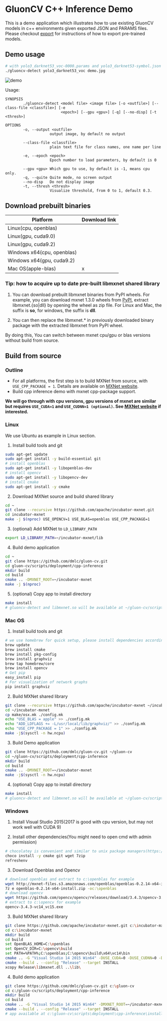 # GluonCV C++ Inference Demo

This is a demo application which illustrates how to use existing GluonCV models in c++ environments given exported JSON and PARAMS files. Please checkout [export](https://github.com/dmlc/gluon-cv/tree/master/scripts/deployment/export) for instructions of how to export pre-trained models.

## Demo usage

```bash
# with yolo3_darknet53_voc-0000.params and yolo3_darknet53-symbol.json on disk
./gluoncv-detect yolo3_darknet53_voc demo.jpg
```

![demo](https://user-images.githubusercontent.com/3307514/45458507-d76ff600-b6a8-11e8-92e1-0b1966e4344f.jpg)

Usage:
```
SYNOPSIS
        ./gluoncv-detect <model file> <image file> [-o <outfile>] [--class-file <classfile>] [-e
                         <epoch>] [--gpu <gpu>] [-q] [--no-disp] [-t <thresh>]

OPTIONS
        -o, --output <outfile>
                    output image, by default no output

        --class-file <classfile>
                    plain text file for class names, one name per line

        -e, --epoch <epoch>
                    Epoch number to load parameters, by default is 0

        --gpu <gpu> Which gpu to use, by default is -1, means cpu only.
        -q, --quite Quite mode, no screen output
        --no-disp   Do not display image
        -t, --thresh <thresh>
                    Visualize threshold, from 0 to 1, default 0.3.
```

## Download prebuilt binaries

| Platform                   | Download link |
|----------------------------|---------------|
| Linux(cpu, openblas)       |               |
| Linux(gpu, cuda9.0)        |               |
| Linux(gpu, cuda9.2)        |               |
| Windows x64(cpu, openblas) |               |
| Windows x64(gpu, cuda9.2)  |               |
| Mac OS(apple-blas)         |       x       |

### Tip: how to acquire up to date pre-built libmxnet shared library

1. You can download prebuilt libmxnet binaries from PyPI wheels.
For example, you can download mxnet 1.3.0 wheels from [PyPI](https://pypi.org/project/mxnet/#files), extract libmxnet.{so|dll} by opening the wheel as zip file. For Linux and Mac, the suffix is **so**, for windows, the suffix is **dll**.

2. You can then replace the libmxnet.* in previously downloaded binary package with the extracted libmxnet from PyPI wheel.

By doing this, You can switch between mxnet cpu/gpu or blas versions without build from source.


## Build from source

### Outline

* For all platforms, the first step is to build MXNet from source, with `USE_CPP_PACKAGE = 1`. Details are available on [MXNet website](https://mxnet.incubator.apache.org/install/index.html?platform=Linux&language=Python&processor=CPU).
* Build cpp inference demo with mxnet cpp-package support.

**We will go through with cpu versions, gpu versions of mxnet are similar but requires `USE_CUDA=1` and `USE_CUDNN=1 (optional)`. See [MXNet website](https://mxnet.incubator.apache.org/install/index.html?platform=Linux&language=Python&processor=CPU) if interested.**

### Linux
We use Ubuntu as example in Linux section.

1. Install build tools and git
```bash
sudo apt-get update
sudo apt-get install -y build-essential git
# install openblas
sudo apt-get install -y libopenblas-dev
# install opencv
sudo apt-get install -y libopencv-dev
# install cmake
sudo apt-get install -y cmake
```
2. Download MXNet source and build shared library
```bash
cd ~
git clone --recursive https://github.com/apache/incubator-mxnet.git
cd incubator-mxnet
make -j $(nproc) USE_OPENCV=1 USE_BLAS=openblas USE_CPP_PACKAGE=1
```
3. (optional) Add MXNet to `LD_LIBRARY_PATH`
```bash
export LD_LIBRARY_PATH=~/incubator-mxnet/lib
```
4. Build demo application
```bash
cd ~
git clone https://github.com/dmlc/gluon-cv.git
cd gluon-cv/scripts/deployment/cpp-inference
mkdir build
cd build
cmake .. -DMXNET_ROOT=~/incubator-mxnet
make -j $(nproc)
```

5. (optional) Copy app to install directory
```bash
make install
# gluoncv-detect and libmxnet.so will be available at ~/gluon-cv/scripts/deployment/cpp-inference/install/
```

### Mac OS

1. Install build tools and git
```bash
# we use homebrew for quick setup, please install dependencies accordingly if homebrew is not available
brew update
brew install cmake
brew install pkg-config
brew install graphviz
brew tap homebrew/core
brew install opencv
# Get pip
easy_install pip
# For visualization of network graphs
pip install graphviz
```

2. Build MXNet shared library
```bash
git clone --recursive https://github.com/apache/incubator-mxnet ~/incubator-mxnet
cd ~/incubator-mxnet
cp make/osx.mk ./config.mk
echo "USE_BLAS = apple" >> ./config.mk
echo "ADD_LDFLAGS += -L/usr/local/lib/graphviz/" >> ./config.mk
echo "USE_CPP_PACKAGE = 1" >> ./config.mk
make -j$(sysctl -n hw.ncpu)
```

3. Build Demo application
```bash
git clone https://github.com/dmlc/gluon-cv.git ~/gluon-cv
cd ~/gluon-cv/scripts/deployment/cpp-inference
mkdir build
cd build
cmake .. -DMXNET_ROOT=~/incubator-mxnet
make -j$(sysctl -n hw.ncpu)
```

4. (optional) Copy app to install directory
```bash
make install
# gluoncv-detect and libmxnet.so will be available at ~/gluon-cv/scripts/deployment/cpp-inference/install/
```

### Windows
1. Install Visual Studio 2015(2017 is good with cpu version, but may not work well with CUDA 9)

2. Install other dependencies(You might need to open cmd with admin permission)
```bash
# chocolatey is convenient and similar to unix package managers(https://chocolatey.org)
choco install -y cmake git wget 7zip
refreshenv
```

3. Download Openblas and Opencv
```bash
# download openblas and extract to c:\openblas for example
wget http://mxnet-files.s3.amazonaws.com/openblas/openblas-0.2.14-x64-install.zip
7z e openblas-0.2.14-x64-install.zip -oc:\openblas
# download opencv
wget https://github.com/opencv/opencv/releases/download/3.4.3/opencv-3.4.3-vc14_vc15.exe
# extract to c:\opencv for example
opencv-3.4.3-vc14_vc15.exe
```

3. Build MXNet shared library
```bash
git clone https://github.com/apache/incubator-mxnet.git c:\incubator-mxnet
cd c:\incubator-mxnet
mkdir build
cd build
set OpenBLAS_HOME=C:\openblas
set OpenCV_DIR=C:\opencv\build
set PATH=%PATH%;C:\openblas;C:\opencv\build\x64\vc14\bin
cmake .. -G "Visual Studio 14 2015 Win64" -DUSE_CUDA=0 -DUSE_CUDNN=0 -DUSE_OPENCV=1 -DUSE_OPENMP=1 -DUSE_PROFILER=1 -DUSE_BLAS=open -DUSE_LAPACK=1 -DUSE_DIST_KVSTORE=0 -DUSE_MKL_IF_AVAILABLE=0 -DUSE_CPP_PACKAGE=1 -DBUILD_CPP_EXAMPLES=0 -DDO_NOT_BUILD_EXAMPLES=1 -DCMAKE_INSTALL_PREFIX=c:\incubator-mxnet
cmake --build . --config "Release" --target INSTALL
xcopy Release\libmxnet.dll ..\lib\
```

4. Build demo application
```bash
git clone https://github.com/dmlc/gluon-cv.git c:\gluon-cv
cd c:/gluon-cv/scripts/deployment/cpp-inference
mkdir build
cd build
cmake .. -G "Visual Studio 14 2015 Win64" -DMXNET_ROOT=~/incubator-mxnet
cmake --build . --config "Release" --target INSTALL
# app available at c:\gluon-cv\scripts\deployment\cpp-inference\install\
```
